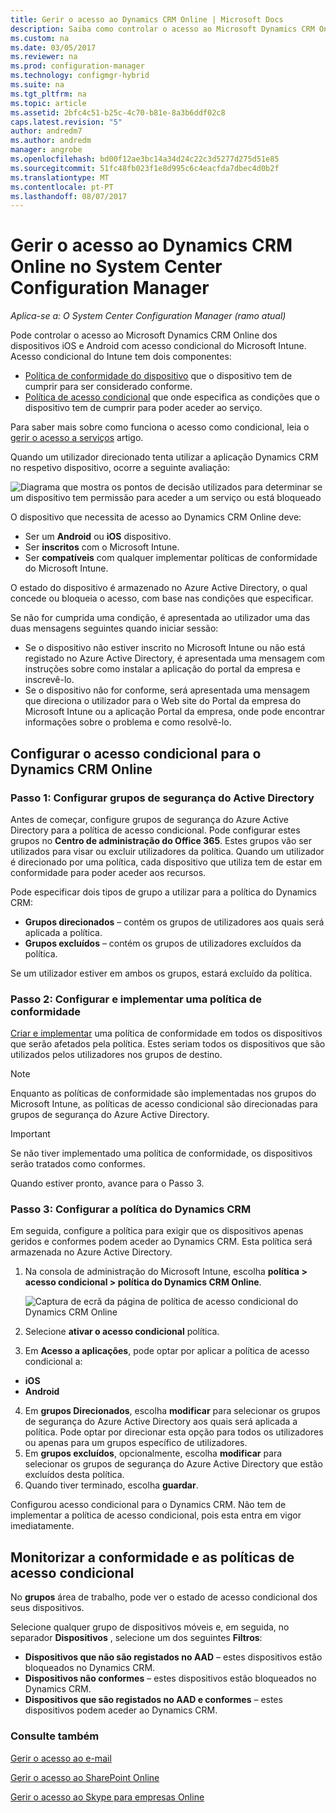 ```yaml
---
title: Gerir o acesso ao Dynamics CRM Online | Microsoft Docs
description: Saiba como controlar o acesso ao Microsoft Dynamics CRM Online a partir de dispositivos iOS e Android com acesso condicional do Microsoft Intune.
ms.custom: na
ms.date: 03/05/2017
ms.reviewer: na
ms.prod: configuration-manager
ms.technology: configmgr-hybrid
ms.suite: na
ms.tgt_pltfrm: na
ms.topic: article
ms.assetid: 2bfc4c51-b25c-4c70-b81e-8a3b6ddf02c8
caps.latest.revision: "5"
author: andredm7
ms.author: andredm
manager: angrobe
ms.openlocfilehash: bd00f12ae3bc14a34d24c22c3d5277d275d51e85
ms.sourcegitcommit: 51fc48fb023f1e8d995c6c4eacfda7dbec4d0b2f
ms.translationtype: MT
ms.contentlocale: pt-PT
ms.lasthandoff: 08/07/2017
---
```

# <a name="manage-dynamics-crm-online-access-in-system-center-configuration-manager"></a>Gerir o acesso ao Dynamics CRM Online no System Center Configuration Manager

*Aplica-se a: O System Center Configuration Manager (ramo atual)*

Pode controlar o acesso ao Microsoft Dynamics CRM Online dos dispositivos iOS e Android com acesso condicional do Microsoft Intune.  Acesso condicional do Intune tem dois componentes:
* [Política de conformidade do dispositivo](../../protect/deploy-use/device-compliance-policies.md) que o dispositivo tem de cumprir para ser considerado conforme.
* [Política de acesso condicional](../../protect/deploy-use/manage-access-to-services.md) que onde especifica as condições que o dispositivo tem de cumprir para poder aceder ao serviço.

Para saber mais sobre como funciona o acesso como condicional, leia o [gerir o acesso a serviços](../../protect/deploy-use/manage-access-to-services.md) artigo.


Quando um utilizador direcionado tenta utilizar a aplicação Dynamics CRM no respetivo dispositivo, ocorre a seguinte avaliação:

![Diagrama que mostra os pontos de decisão utilizados para determinar se um dispositivo tem permissão para aceder a um serviço ou está bloqueado](media/mdm-ca-dynamics-crm-flow-diagram.png)

O dispositivo que necessita de acesso ao Dynamics CRM Online deve:
* Ser um **Android** ou **iOS** dispositivo.
* Ser **inscritos** com o Microsoft Intune.
* Ser **compatíveis** com qualquer implementar políticas de conformidade do Microsoft Intune.

O estado do dispositivo é armazenado no Azure Active Directory, o qual concede ou bloqueia o acesso, com base nas condições que especificar.

Se não for cumprida uma condição, é apresentada ao utilizador uma das duas mensagens seguintes quando iniciar sessão:
* Se o dispositivo não estiver inscrito no Microsoft Intune ou não está registado no Azure Active Directory, é apresentada uma mensagem com instruções sobre como instalar a aplicação do portal da empresa e inscrevê-lo.
* Se o dispositivo não for conforme, será apresentada uma mensagem que direciona o utilizador para o Web site do Portal da empresa do Microsoft Intune ou a aplicação Portal da empresa, onde pode encontrar informações sobre o problema e como resolvê-lo.

## <a name="configure-conditional-access-for-dynamics-crm-online"></a>Configurar o acesso condicional para o Dynamics CRM Online  
### <a name="step-1-configure-active-directory-security-groups"></a>Passo 1: Configurar grupos de segurança do Active Directory

Antes de começar, configure grupos de segurança do Azure Active Directory para a política de acesso condicional. Pode configurar estes grupos no **Centro de administração do Office 365**. Estes grupos vão ser utilizados para visar ou excluir utilizadores da política. Quando um utilizador é direcionado por uma política, cada dispositivo que utiliza tem de estar em conformidade para poder aceder aos recursos.

Pode especificar dois tipos de grupo a utilizar para a política do Dynamics CRM:
* **Grupos direcionados** – contém os grupos de utilizadores aos quais será aplicada a política.
* **Grupos excluídos** – contém os grupos de utilizadores excluídos da política.

Se um utilizador estiver em ambos os grupos, estará excluído da política.

### <a name="step-2-configure-and-deploy-a-compliance-policy"></a>Passo 2: Configurar e implementar uma política de conformidade
[Criar e implementar](../../protect/deploy-use/device-compliance-policies.md) uma política de conformidade em todos os dispositivos que serão afetados pela política. Estes seriam todos os dispositivos que são utilizados pelos utilizadores nos grupos de destino.

> [!NOTE]
> Enquanto as políticas de conformidade são implementadas nos grupos do Microsoft Intune, as políticas de acesso condicional são direcionadas para grupos de segurança do Azure Active Directory.

> [!IMPORTANT]
> Se não tiver implementado uma política de conformidade, os dispositivos serão tratados como conformes.

Quando estiver pronto, avance para o Passo 3.
### <a name="step-3-configure-the-dynamics-crm-policy"></a>Passo 3: Configurar a política do Dynamics CRM
Em seguida, configure a política para exigir que os dispositivos apenas geridos e conformes podem aceder ao Dynamics CRM. Esta política será armazenada no Azure Active Directory.

1.  Na consola de administração do Microsoft Intune, escolha **política > acesso condicional > política do Dynamics CRM Online**.

     ![Captura de ecrã da página de política de acesso condicional do Dynamics CRM Online](media/mdm-ca-dynamics-crm-policy-configuration.png)

2.  Selecione **ativar o acesso condicional** política.
3.  Em **Acesso a aplicações**, pode optar por aplicar a política de acesso condicional a:
  * **iOS**
  * **Android**
4.  Em **grupos Direcionados**, escolha **modificar** para selecionar os grupos de segurança do Azure Active Directory aos quais será aplicada a política. Pode optar por direcionar esta opção para todos os utilizadores ou apenas para um grupos específico de utilizadores.
5.  Em **grupos excluídos**, opcionalmente, escolha **modificar** para selecionar os grupos de segurança do Azure Active Directory que estão excluídos desta política.
6.  Quando tiver terminado, escolha **guardar**.

Configurou acesso condicional para o Dynamics CRM. Não tem de implementar a política de acesso condicional, pois esta entra em vigor imediatamente.
##  <a name="monitor-the-compliance-and-conditional-access-policies"></a>Monitorizar a conformidade e as políticas de acesso condicional

No **grupos** área de trabalho, pode ver o estado de acesso condicional dos seus dispositivos.

Selecione qualquer grupo de dispositivos móveis e, em seguida, no separador **Dispositivos** , selecione um dos seguintes **Filtros**:
* **Dispositivos que não são registados no AAD** – estes dispositivos estão bloqueados no Dynamics CRM.
* **Dispositivos não conformes** – estes dispositivos estão bloqueados no Dynamics CRM.
* **Dispositivos que são registados no AAD e conformes** – estes dispositivos podem aceder ao Dynamics CRM.

###  <a name="see-also"></a>Consulte também
[Gerir o acesso ao e-mail](../../protect/deploy-use/manage-email-access.md)

[Gerir o acesso ao SharePoint Online](../../protect/deploy-use/manage-sharepoint-online-access.md)

[Gerir o acesso ao Skype para empresas Online](../../protect/deploy-use/manage-skype-for-business-online-access.md)

